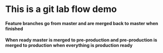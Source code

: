 # This is a git lab flow demo

#### Feature branches go from master and are merged back to master when finished

#### When ready master is merged to pre-production and pre-production is merged to production when everything is production ready